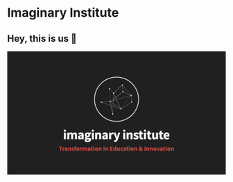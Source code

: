 # Imaginary Institute

## Hey, this is us 👋

![An image that show the imaginary institute logo in a hero format.](profile/imaginary-hero.jpeg)
